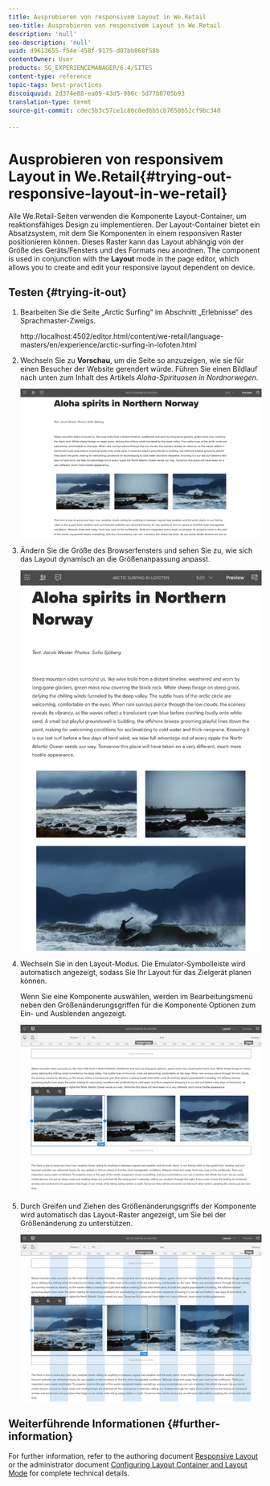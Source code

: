 ```yaml
---
title: Ausprobieren von responsivem Layout in We.Retail
seo-title: Ausprobieren von responsivem Layout in We.Retail
description: 'null'
seo-description: 'null'
uuid: d9613655-f54e-458f-9175-d07bb868f58b
contentOwner: User
products: SG_EXPERIENCEMANAGER/6.4/SITES
content-type: reference
topic-tags: best-practices
discoiquuid: 2d374e88-ea09-43d5-986c-5d77b0705b93
translation-type: tm+mt
source-git-commit: cdec5b3c57ce1c80c0ed6b5cb7650b52cf9bc340

---
```



# Ausprobieren von responsivem Layout in We.Retail{#trying-out-responsive-layout-in-we-retail}

Alle We.Retail-Seiten verwenden die Komponente Layout-Container, um reaktionsfähiges Design zu implementieren. Der Layout-Container bietet ein Absatzsystem, mit dem Sie Komponenten in einem responsiven Raster positionieren können. Dieses Raster kann das Layout abhängig von der Größe des Geräts/Fensters und des Formats neu anordnen. The component is used in conjunction with the **Layout** mode in the page editor, which allows you to create and edit your responsive layout dependent on device.

## Testen {#trying-it-out}

1. Bearbeiten Sie die Seite „Arctic Surfing“ im Abschnitt „Erlebnisse“ des Sprachmaster-Zweigs.

   http://localhost:4502/editor.html/content/we-retail/language-masters/en/experience/arctic-surfing-in-lofoten.html

1. Wechseln Sie zu **Vorschau**, um die Seite so anzuzeigen, wie sie für einen Besucher der Website gerendert würde. Führen Sie einen Bildlauf nach unten zum Inhalt des Artikels *Aloha-Spirituosen in Nordnorwegen*.

   ![chlimage_1-178](assets/chlimage_1-178.png)

1. Ändern Sie die Größe des Browserfensters und sehen Sie zu, wie sich das Layout dynamisch an die Größenanpassung anpasst.

   ![chlimage_1-179](assets/chlimage_1-179.png)

1. Wechseln Sie in den Layout-Modus. Die Emulator-Symbolleiste wird automatisch angezeigt, sodass Sie Ihr Layout für das Zielgerät planen können.

   Wenn Sie eine Komponente auswählen, werden im Bearbeitungsmenü neben den Größenänderungsgriffen für die Komponente Optionen zum Ein- und Ausblenden angezeigt.

   ![chlimage_1-180](assets/chlimage_1-180.png)

1. Durch Greifen und Ziehen des Größenänderungsgriffs der Komponente wird automatisch das Layout-Raster angezeigt, um Sie bei der Größenänderung zu unterstützen.

   ![chlimage_1-181](assets/chlimage_1-181.png)

## Weiterführende Informationen {#further-information}

For further information, refer to the authoring document [Responsive Layout](/help/sites-authoring/responsive-layout.md) or the administrator document [Configuring Layout Container and Layout Mode](/help/sites-administering/configuring-responsive-layout.md) for complete technical details.
